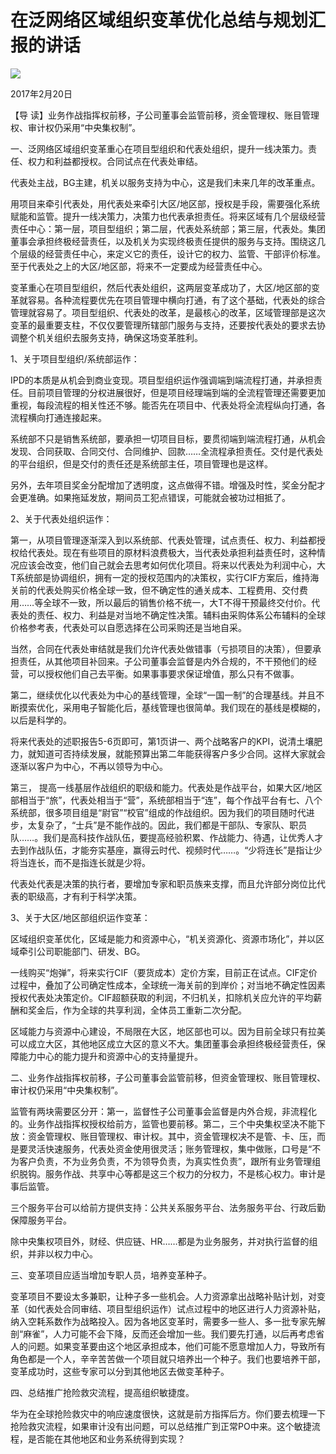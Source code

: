 # 在泛网络区域组织变革优化总结与规划汇报的讲话
<img class="pv" src="https://api.visitor.plantree.me/visitor-badge/pv?namespace=plantree.me&key=renzhengfei-speeches/在泛网络区域组织变革优化总结与规划汇报的讲话.md">



2017年2月20日



【导  读】业务作战指挥权前移，子公司董事会监管前移，资金管理权、账目管理权、审计权仍采用“中央集权制”。



一、泛网络区域组织变革重心在项目型组织和代表处组织，提升一线决策力。责任、权力和利益都授权。合同试点在代表处审结。

代表处主战，BG主建，机关以服务支持为中心，这是我们未来几年的改革重点。

用项目来牵引代表处，用代表处来牵引大区/地区部，授权是手段，需要强化系统赋能和监管。提升一线决策力，决策力也代表承担责任。将来区域有几个层级经营责任中心：第一层，项目型组织；第二层，代表处系统部；第三层，代表处。集团董事会承担终极经营责任，以及机关为实现终极责任提供的服务与支持。围绕这几个层级的经营责任中心，来定义它的责任，设计它的权力、监管、干部评价标准。至于代表处之上的大区/地区部，将来不一定要成为经营责任中心。

变革重心在项目型组织，然后代表处组织，这两层变革成功了，大区/地区部的变革就容易。各种流程要优先在项目管理中横向打通，有了这个基础，代表处的综合管理就容易了。项目型组织、代表处的改革，是最核心的改革，区域管理部是这次变革的最重要支柱，不仅仅要管理所辖部门服务与支持，还要按代表处的要求去协调整个机关组织去服务支持，确保这场变革胜利。

1、关于项目型组织/系统部运作：

IPD的本质是从机会到商业变现。项目型组织运作强调端到端流程打通，并承担责任。目前项目管理的分权进展很好，但是项目经理端到端的全流程管理还需要更加重视，每段流程的相关性还不够。能否先在项目中、代表处将全流程纵向打通，各流程横向打通连接起来。

系统部不只是销售系统部，要承担一切项目目标，要贯彻端到端流程打通，从机会发现、合同获取、合同交付、合同维护、回款……全流程承担责任。交付是代表处的平台组织，但是交付的责任还是系统部主任，项目管理也是这样。

另外，去年项目奖金分配增加了透明度，这点做得不错。增强及时性，奖金分配才会更准确。如果拖延发放，期间员工犯点错误，可能就会被功过相抵了。

2、关于代表处组织运作：

第一，从项目管理逐渐深入到以系统部、代表处管理，试点责任、权力、利益都授权给代表处。现在有些项目的原材料浪费极大，当代表处承担利益责任时，这种情况应该会改变，他们自己就会去思考如何优化项目。将来以代表处为利润中心，大T系统部是协调组织，拥有一定的授权范围内的决策权，实行CIF方案后，维持海关前的代表处购买价格全球一致，但不确定性的通关成本、工程费用、交付费用……等全球不一致，所以最后的销售价格不统一，大T不得干预最终交付价。代表处的责任、权力、利益是对当地不确定性决策。辅料由采购体系公布辅料的全球价格参考表，代表处可以自愿选择在公司采购还是当地自采。

当然，合同在代表处审结就是我们允许代表处做错事（亏损项目的决策），但要承担责任，从其他项目补回来。子公司董事会监督是内外合规的，不干预他们的经营，可以授权他们自己去平衡。如果事事要求保证增值，那么只有不做事。

第二，继续优化以代表处为中心的基线管理，全球“一国一制”的合理基线。并且不断摸索优化，采用电子智能化后，基线管理也很简单。我们现在的基线是模糊的，以后是科学的。

将来代表处的述职报告5-6页即可，第1页讲一、两个战略客户的KPI，说清土壤肥力，就知道可否持续发展，就能预算出第二年能获得客户多少合同。这样大家就会逐渐以客户为中心，不再以领导为中心。

第三， 提高一线基层作战组织的职级和能力。代表处是作战平台，如果大区/地区部相当于“旅”，代表处相当于“营”，系统部相当于“连”，每个作战平台有七、八个系统部，很多项目组是“尉官”“校官”组成的作战组织。因为我们的项目随时代进步，太复杂了，“士兵”是不能作战的。因此，我们都是干部队、专家队、职员队……。我们是高科技作战队伍，要提高经验积累、作战能力、待遇，让优秀人才去到作战队伍，才能夯实基座，赢得云时代、视频时代……。“少将连长”是指让少将当连长，而不是指连长就是少将。

代表处代表是决策的执行者，要增加专家和职员族来支撑，而且允许部分岗位比代表的职级高，才有利于科学决策。

3、关于大区/地区部组织运作变革：

区域组织变革优化，区域是能力和资源中心，“机关资源化、资源市场化”，并以区域牵引公司职能部门、研发、BG。

一线购买“炮弹”，将来实行CIF（要货成本）定价方案，目前正在试点。CIF定价过程中，叠加了公司确定性成本，全球统一海关前的到岸价；对当地不确定性因素授权代表处决策定价。CIF超额获取的利润，不归机关，扣除机关应允许的平均薪酬和奖金后，作为全球的共享利润，全体员工重新二次分配。

区域能力与资源中心建设，不局限在大区，地区部也可以。因为目前全球只有拉美可以成立大区，其他地区成立大区的意义不大。集团董事会承担终极经营责任，保障能力中心的能力提升和资源中心的支持量提升。

二、业务作战指挥权前移，子公司董事会监管前移，但资金管理权、账目管理权、审计权仍采用“中央集权制”。

监管有两块需要区分开：第一，监督性子公司董事会监督是内外合规，非流程化的。业务作战指挥权授权给前方，监管也要前移。第二，三个中央集权坚决不能下放：资金管理权、账目管理权、审计权。其中，资金管理权决不是管、卡、压，而是要灵活快速服务，代表处资金使用很灵活；账务管理权，集中做账，口号是“不为客户负责，不为业务负责，不为领导负责，为真实性负责”，跟所有业务管理组织脱钩。服务作战、共享中心等都是这三个权力的分权力，不是核心权力。审计是事后监管。

三个服务平台可以给前方提供支持：公共关系服务平台、法务服务平台、行政后勤保障服务平台。

除中央集权项目外，财经、供应链、HR……都是为业务服务，并对执行监督的组织，并非以权力中心。

三、变革项目应适当增加专职人员，培养变革种子。

变革项目不要设太多兼职，让种子多一些机会。人力资源拿出战略补贴计划，对变革（如代表处合同审结、项目型组织运作）试点过程中的地区进行人力资源补贴，纳入空耗系数作为战略投入。因为各地区变革时，需要多一些人、多一批专家先解剖“麻雀”，人力可能不会下降，反而还会增加一些。我们要先打通，以后再考虑省人的问题。如果变革要由这个地区承担成本，他们可能不愿意增加人力，导致所有角色都是一个人，辛辛苦苦做一个项目就只培养出一个种子。我们也要培养干部，变革成功时，这些专家可以分到其他地区去做变革种子。

四、总结推广抢险救灾流程，提高组织敏捷度。

华为在全球抢险救灾中的响应速度很快，这就是前方指挥后方。你们要去梳理一下抢险救灾流程，如果审计没有出问题，可以总结推广到正常PO中来。这个敏捷流程，是否能在其他地区和业务系统得到实现？
